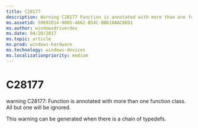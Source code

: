 ```yaml
---
title: C28177
description: Warning C28177 Function is annotated with more than one function class. All but one will be ignored.
ms.assetid: 59692D14-9065-4662-B54C-BB618AAC0ED1
ms.author: windowsdriverdev
ms.date: 04/20/2017
ms.topic: article
ms.prod: windows-hardware
ms.technology: windows-devices
ms.localizationpriority: medium
---
```


# C28177


warning C28177: Function is annotated with more than one function class. All but one will be ignored.

This warning can be generated when there is a chain of typedefs.

 

 






